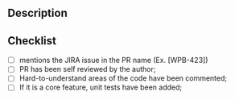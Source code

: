 ## Description

<!-- Uncomment this section if your PR has UI changes -->
<!--
## Screenshots/Screencast (for UI changes)
-->

## Checklist

- [ ] mentions the JIRA issue in the PR name (Ex. [WPB-423])
- [ ] PR has been self reviewed by the author;
- [ ] Hard-to-understand areas of the code have been commented;
- [ ] If it is a core feature, unit tests have been added;

<!-- Uncomment this section if it is necessary to understand the PR -->
<!-- ## Important Details for the Reviewers

- use (x) data
- can be reviewed commit-by-commit
- be sure to look at ...
- -->
